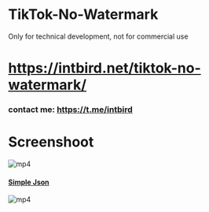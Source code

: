 # TikTok-No-Watermark
Only for technical development, not for commercial use

# https://intbird.net/tiktok-no-watermark/

### contact me: https://t.me/intbird


# Screenshoot

![mp4](https://github.com/intbird/TikTok-No-Watermark/blob/main/tiktok.gif)






#### [Simple Json](https://github.com/intbird/TikTok-No-Watermark/blob/main/tiktok_auto_step.json)

![mp4](https://github.com/intbird/TikTok-No-Watermark/blob/main/tiktok_auto_step.gif)
